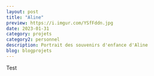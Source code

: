 ```yaml
---
layout: post
title: "Aline"
preview: https://i.imgur.com/YSfFddn.jpg
date: 2023-01-31
category: projets 
category2: personnel
description: Portrait des souvenirs d'enfance d'Aline
blog: blogprojets
---
```


Test
